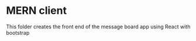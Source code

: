 # MERN client 

This folder creates the front end of the message board app using React with bootstrap

